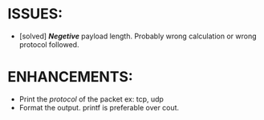 # ISSUES:
  * [solved] ***Negetive*** payload length. Probably wrong calculation or wrong protocol followed.

# ENHANCEMENTS:
  * Print the *protocol* of the packet ex: tcp, udp
  * Format the output. printf is preferable over cout.
